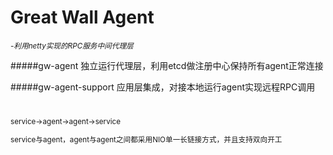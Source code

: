 # Great Wall Agent 
  <small>_-利用netty实现的RPC服务中间代理层_</small>
  
  #####gw-agent
        独立运行代理层，利用etcd做注册中心保持所有agent正常连接
        
  #####gw-agent-support
        应用层集成，对接本地运行agent实现远程RPC调用
  
  #
  <small>
  service->agent->agent->service
  
  service与agent，agent与agent之间都采用NIO单一长链接方式，并且支持双向开工
  
  
  </small>